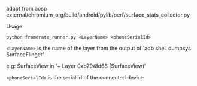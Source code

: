 adapt from aosp external/chromium_org/build/android/pylib/perf/surface_stats_collector.py

Usage:

```
python framerate_runner.py <LayerName> <phoneSerialId>
```

```<LayerName>``` is the name of the layer from the output of 'adb shell dumpsys SurfaceFlinger'

e.g: SurfaceView in '+ Layer 0xb794fd68 (SurfaceView)'

```<phoneSerialId>``` is the serial id of the connected device